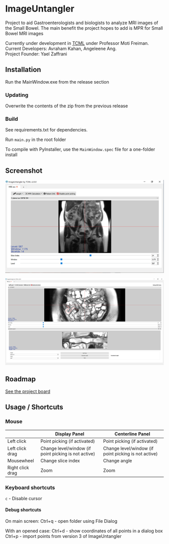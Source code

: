 # ImageUntangler

Project to aid Gastroenterologists and biologists to analyze MRI images of the Small Bowel. The main benefit the project hopes to add is MPR for Small Bowel MRI images

Currently under development in [TCML](https://tcml-bme.github.io/) under Professor Moti Freiman.  
Current Developers: Avraham Kahan, Angeleene Ang.  
Project Founder: Yael Zaffrani

## Installation

Run the MainWindow.exe from the release section

### Updating

Overwrite the contents of the zip from the previous release

### Build

See requirements.txt for dependencies.

Run `main.py` in the root folder

To compile with PyInstaller, use the `MainWindow.spec` file for a one-folder install

## Screenshot

![screenshot](screenshot.PNG)

![screenshot](screenshot_2.PNG)

## Roadmap

[See the project board](https://github.com/TechnionComputationalMRILab/ImageUntangler/projects/1)

## Usage / Shortcuts

### Mouse

|                  | Display Panel                                        | Centerline Panel                                     |
|------------------|------------------------------------------------------|------------------------------------------------------|
| Left click       | Point picking (if activated)                         | Point picking (if activated)                         |
| Left click drag  | Change level/window (if point picking is not active) | Change level/window (if point picking is not active) |
| Mousewheel       | Change slice index                                   | Change angle                                         |
| Right click drag | Zoom                                                 | Zoom                                                 |

### Keyboard shortcuts

`c` - Disable cursor

#### Debug shortcuts

On main screen:
Ctrl+q - open folder using File Dialog

With an opened case:
Ctrl+d - show coordinates of all points in a dialog box
Ctrl+p - import points from version 3 of ImageUntangler
